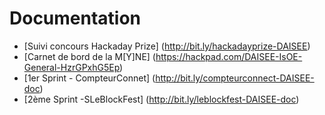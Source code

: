 # Documentation
- [Suivi concours Hackaday Prize] (http://bit.ly/hackadayprize-DAISEE)
- [Carnet de bord de la M[Y]NE] (https://hackpad.com/DAISEE-IsOE-General-HzrGPxhG5Ep)
- [1er Sprint - CompteurConnet] (http://bit.ly/compteurconnect-DAISEE-doc)
- [2ème Sprint -SLeBlockFest] (http://bit.ly/leblockfest-DAISEE-doc)
